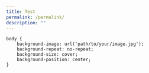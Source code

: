 ```yaml
---
title: Test
permalink: /permalink/
description: ""
---
```

	body {
		background-image: url('path/to/your/image.jpg');
		background-repeat: no-repeat;
		background-size: cover;
		background-position: center;
	}